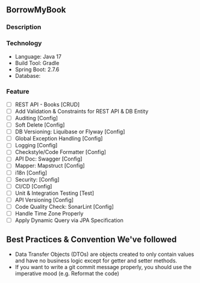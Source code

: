 ## BorrowMyBook
### Description

### Technology
* Language: Java 17
* Build Tool: Gradle
* Spring Boot: 2.7.6
* Database: 

### Feature
- [ ] REST API - Books [CRUD]
- [ ] Add Validation & Constraints for REST API & DB Entity
- [ ] Auditing [Config]
- [ ] Soft Delete [Config]
- [ ] DB Versioning: Liquibase or Flyway [Config]
- [ ] Global Exception Handling [Config]
- [ ] Logging [Config]
- [ ] Checkstyle/Code Formatter [Config]
- [ ] API Doc: Swagger [Config]
- [ ] Mapper: Mapstruct [Config]
- [ ] i18n [Config]
- [ ] Security: [Config]
- [ ] CI/CD [Config]
- [ ] Unit & Integration Testing [Test]
- [ ] API Versioning [Config]
- [ ] Code Quality Check: SonarLint [Config]
- [ ] Handle Time Zone Properly
- [ ] Apply Dynamic Query via JPA Specification

## Best Practices & Convention We've followed
- Data Transfer Objects (DTOs) are objects created to only contain values and have no business logic except for getter and setter methods.
- If you want to write a git commit message properly, you should use the imperative mood (e.g. Reformat the code)